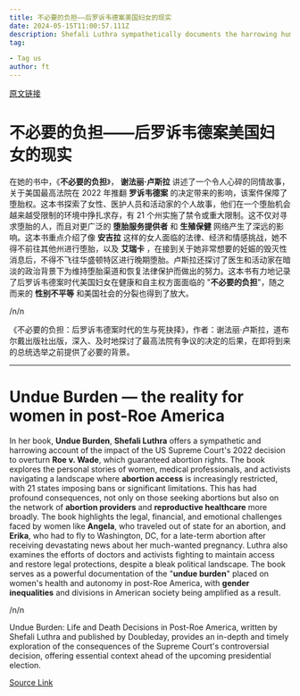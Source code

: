 ```yaml
---
title: 不必要的负担——后罗诉韦德案美国妇女的现实
date: 2024-05-15T11:00:57.111Z
description: Shefali Luthra sympathetically documents the harrowing human consequences of curtailing the right to abortion
tag: 

- Tag us
author: ft
---
```


[原文链接](https://ft.com/content/19bbdc58-dec4-44f2-8e65-184ba5cd0ca8)

# **不必要的负担**——后罗诉韦德案美国妇女的现实

在她的书中，《**不必要的负担**》， **谢法丽·卢斯拉** 讲述了一个令人心碎的同情故事，关于美国最高法院在 2022 年推翻 **罗诉韦德案** 的决定带来的影响，该案件保障了堕胎权。这本书探索了女性、医护人员和活动家的个人故事，他们在一个堕胎机会越来越受限制的环境中挣扎求存，有 21 个州实施了禁令或重大限制。这不仅对寻求堕胎的人，而且对更广泛的 **堕胎服务提供者** 和 **生殖保健** 网络产生了深远的影响。这本书重点介绍了像 **安吉拉** 这样的女人面临的法律、经济和情感挑战，她不得不前往其他州进行堕胎，以及 **艾瑞卡** ，在接到关于她非常想要的妊娠的毁灭性消息后，不得不飞往华盛顿特区进行晚期堕胎。卢斯拉还探讨了医生和活动家在暗淡的政治背景下为维持堕胎渠道和恢复法律保护而做出的努力。这本书有力地记录了后罗诉韦德案时代美国妇女在健康和自主权方面面临的 "**不必要的负担**"，随之而来的 **性别不平等** 和美国社会的分裂也得到了放大。 

/n/n

《不必要的负担：后罗诉韦德案时代的生与死抉择》，作者：谢法丽·卢斯拉，道布尔戴出版社出版，深入、及时地探讨了最高法院有争议的决定的后果，在即将到来的总统选举之前提供了必要的背景。

---

# Undue Burden — the reality for women in post-Roe America

In her book, **Undue Burden**, **Shefali Luthra** offers a sympathetic and harrowing account of the impact of the US Supreme Court's 2022 decision to overturn **Roe v. Wade**, which guaranteed abortion rights. The book explores the personal stories of women, medical professionals, and activists navigating a landscape where **abortion access** is increasingly restricted, with 21 states imposing bans or significant limitations. This has had profound consequences, not only on those seeking abortions but also on the network of **abortion providers** and **reproductive healthcare** more broadly. The book highlights the legal, financial, and emotional challenges faced by women like **Angela**, who traveled out of state for an abortion, and **Erika**, who had to fly to Washington, DC, for a late-term abortion after receiving devastating news about her much-wanted pregnancy. Luthra also examines the efforts of doctors and activists fighting to maintain access and restore legal protections, despite a bleak political landscape. The book serves as a powerful documentation of the "**undue burden**" placed on women's health and autonomy in post-Roe America, with **gender inequalities** and divisions in American society being amplified as a result. 

/n/n

Undue Burden: Life and Death Decisions in Post-Roe America, written by Shefali Luthra and published by Doubleday, provides an in-depth and timely exploration of the consequences of the Supreme Court's controversial decision, offering essential context ahead of the upcoming presidential election.

[Source Link](https://ft.com/content/19bbdc58-dec4-44f2-8e65-184ba5cd0ca8)

